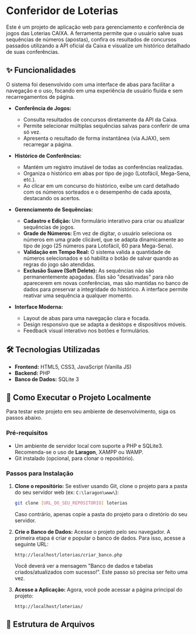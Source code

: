 # Conferidor de Loterias

Este é um projeto de aplicação web para gerenciamento e conferência de jogos das Loterias CAIXA. A ferramenta permite que o usuário salve suas sequências de números (apostas), confira os resultados de concursos passados utilizando a API oficial da Caixa e visualize um histórico detalhado de suas conferências.

## ✨ Funcionalidades

O sistema foi desenvolvido com uma interface de abas para facilitar a navegação e o uso, focando em uma experiência de usuário fluida e sem recarregamentos de página.

* **Conferência de Jogos:**
    * Consulta resultados de concursos diretamente da API da Caixa.
    * Permite selecionar múltiplas sequências salvas para conferir de uma só vez.
    * Apresenta o resultado de forma instantânea (via AJAX), sem recarregar a página.

* **Histórico de Conferências:**
    * Mantém um registro imutável de todas as conferências realizadas.
    * Organiza o histórico em abas por tipo de jogo (Lotofácil, Mega-Sena, etc.).
    * Ao clicar em um concurso do histórico, exibe um card detalhado com os números sorteados e o desempenho de cada aposta, destacando os acertos.

* **Gerenciamento de Sequências:**
    * **Cadastro e Edição:** Um formulário interativo para criar ou atualizar sequências de jogos.
    * **Grade de Números:** Em vez de digitar, o usuário seleciona os números em uma grade clicável, que se adapta dinamicamente ao tipo de jogo (25 números para Lotofácil, 60 para Mega-Sena).
    * **Validação em Tempo Real:** O sistema valida a quantidade de números selecionados e só habilita o botão de salvar quando as regras do jogo são atendidas.
    * **Exclusão Suave (Soft Delete):** As sequências não são permanentemente apagadas. Elas são "desativadas" para não aparecerem em novas conferências, mas são mantidas no banco de dados para preservar a integridade do histórico. A interface permite reativar uma sequência a qualquer momento.

* **Interface Moderna:**
    * Layout de abas para uma navegação clara e focada.
    * Design responsivo que se adapta a desktops e dispositivos móveis.
    * Feedback visual interativo nos botões e formulários.

## 🛠️ Tecnologias Utilizadas

* **Frontend:** HTML5, CSS3, JavaScript (Vanilla JS)
* **Backend:** PHP
* **Banco de Dados:** SQLite 3

## 🚀 Como Executar o Projeto Localmente

Para testar este projeto em seu ambiente de desenvolvimento, siga os passos abaixo.

### Pré-requisitos

* Um ambiente de servidor local com suporte a PHP e SQLite3. Recomenda-se o uso de **Laragon**, XAMPP ou WAMP.
* Git instalado (opcional, para clonar o repositório).

### Passos para Instalação

1.  **Clone o repositório:**
    Se estiver usando Git, clone o projeto para a pasta do seu servidor web (ex: `C:\laragon\www\`):
    ```bash
    git clone [URL_DO_SEU_REPOSITORIO] loterias
    ```
    Caso contrário, apenas copie a pasta do projeto para o diretório do seu servidor.

2.  **Crie o Banco de Dados:**
    Acesse o projeto pelo seu navegador. A primeira etapa é criar e popular o banco de dados. Para isso, acesse a seguinte URL:
    ```
    http://localhost/loterias/criar_banco.php
    ```
    Você deverá ver a mensagem "Banco de dados e tabelas criados/atualizados com sucesso!". Este passo só precisa ser feito uma vez.

3.  **Acesse a Aplicação:**
    Agora, você pode acessar a página principal do projeto:
    ```
    http://localhost/loterias/
    ```

## 📂 Estrutura de Arquivos
